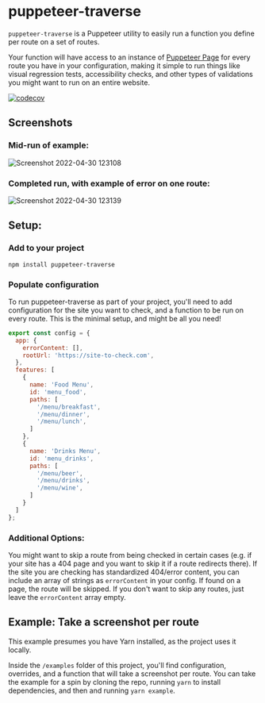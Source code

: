 # puppeteer-traverse

`puppeteer-traverse` is a Puppeteer utility to easily run a function you define per route on a set of routes.

Your function will have access to an instance of [Puppeteer Page](https://pptr.dev/#?product=Puppeteer&show=api-class-page) for every route you have in your configuration, making it simple to run things like visual regression tests, accessibility checks, and other types of validations you might want to run on an entire website.

[![codecov](https://codecov.io/gh/beckkramer/puppeteer-traverse/branch/main/graph/badge.svg?token=K32F7O3GV5)](https://codecov.io/gh/beckkramer/puppeteer-traverse)

## Screenshots

### Mid-run of example:
![Screenshot 2022-04-30 123108](https://user-images.githubusercontent.com/2972688/166116163-b7abe728-9602-42aa-87b5-378a846f971d.png)

### Completed run, with example of error on one route:
![Screenshot 2022-04-30 123139](https://user-images.githubusercontent.com/2972688/166116174-cd389292-b14d-4bbb-b704-72ca2fbea805.png)

## Setup:

### Add to your project

```
npm install puppeteer-traverse
```

### Populate configuration

To run puppeteer-traverse as part of your project, you'll need to add configuration for the site you want to check, and a function to be run on every route. This is the minimal setup, and might be all you need!

```js
export const config = {
  app: {
    errorContent: [],
    rootUrl: 'https://site-to-check.com',
  },
  features: [
    {
      name: 'Food Menu',
      id: 'menu_food',
      paths: [
        '/menu/breakfast',
        '/menu/dinner',
        '/menu/lunch',
      ]
    },
    {
      name: 'Drinks Menu',
      id: 'menu_drinks',
      paths: [
        '/menu/beer',
        '/menu/drinks',
        '/menu/wine',
      ]
    }
  ]
};
```

### Additional Options:

You might want to skip a route from being checked in certain cases (e.g. if your site has a 404 page and you want to skip it if a route redirects there). If the site you are checking has standardized 404/error content, you can include an array of strings as `errorContent` in your config. If found on a page, the route will be skipped. If you don't want to skip any routes, just leave the `errorContent` array empty.

## Example: Take a screenshot per route

This example presumes you have Yarn installed, as the project uses it locally.

Inside the `/examples` folder of this project, you'll find configuration, overrides, and a function that will take a screenshot per route. You can take the example for a spin by cloning the repo, running `yarn` to install dependencies, and then and running `yarn example`.
